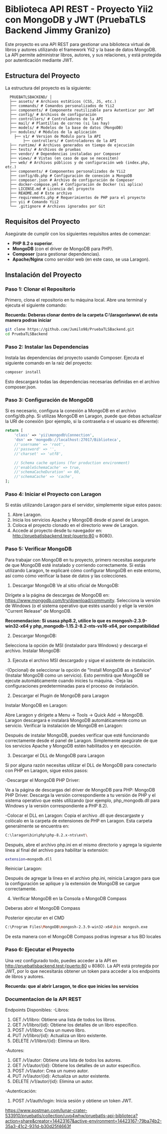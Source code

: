 # **Biblioteca API REST - Proyecto Yii2 con MongoDB y JWT (PruebaTLS Backend Jimmy Granizo)**

Este proyecto es una API REST para gestionar una biblioteca virtual de libros y autores utilizando el framework Yii2 y la base de datos MongoDB. La API permite administrar libros, autores, y sus relaciones, y está protegida por autenticación mediante JWT.

## **Estructura del Proyecto**

La estructura del proyecto es la siguiente:

      PRUEBATLSBACKEND/ │ 
      ├── assets/ # Archivos estáticos (CSS, JS, etc.) 
      ├── commands/ # Comandos personalizados de Yii2 
      ├── components/ # Componente reutilizable para Autenticar por JWT
      ├── config/ # Archivos de configuración 
      ├── controllers/ # Controladores de la API
      ├── mail/ # Plantillas de correo (si las hay) 
      ├── models/ # Modelos de la base de datos (MongoDB) 
      ├── modules/ # Módulos de la aplicación 
        ├── v1/ # Version de Modulo para la API 
            ├── controllers/ # Controladores de la API 
      ├── runtime/ # Archivos generados en tiempo de ejecución 
      ├── tests/ # Archivos de pruebas 
      ├── vendor/ # Dependencias instaladas por Composer 
      ├── views/ # Vistas (en caso de que se necesiten) 
      ├── web/ # Archivos públicos y de configuración web (index.php, etc.) 
      ├── components/ # Componentes personalizados de Yii2 
      ├── config/db.php # Configuración de conexión a MongoDB 
      ├── composer.json # Archivo de configuración de Composer 
      ├── docker-compose.yml # Configuración de Docker (si aplica) 
      ├── LICENSE.md # Licencia del proyecto 
      ├── README.md # Este archivo 
      ├── requirements.php # Requerimientos de PHP para el proyecto 
      ├── yii # Comando Yii2 
      └── .gitignore # Archivos ignorados por Git

## **Requisitos del Proyecto**

Asegúrate de cumplir con los siguientes requisitos antes de comenzar:

- **PHP 8.2 o superior**.
- **MongoDB** (con el driver de MongoDB para PHP).
- **Composer** (para gestionar dependencias).
- **Apache/Nginx** como servidor web (en este caso, se usa Laragon).

## **Instalación del Proyecto**

### **Paso 1: Clonar el Repositorio**

Primero, clona el repositorio en tu máquina local. Abre una terminal y ejecuta el siguiente comando:

**Recuerda: Deberas clonar dentro de la carpeta C:\laragon\www\ de esta manera podras iniciar**

```bash
git clone https://github.com/Jumilo98/PruebaTLSBackend.git
cd PruebaTLSBackend
```
### **Paso 2: Instalar las Dependencias**

Instala las dependencias del proyecto usando Composer. Ejecuta el siguiente comando en la raíz del proyecto:

```bash
composer install
```

Esto descargará todas las dependencias necesarias definidas en el archivo composer.json.

### **Paso 3: Configuración de MongoDB**

Si es necesario, configura la conexión a MongoDB en el archivo config/db.php. Si utilizas MongoDB en Laragon, puede que debas actualizar la URI de conexión (por ejemplo, si la contraseña o el usuario es diferente):

```php
return [
    'class' => 'yii\mongodb\Connection',
    'dsn' => 'mongodb://localhost:27017/Biblioteca',
    //'username' => 'root',
    //'password' => '',
    //'charset' => 'utf8',

    // Schema cache options (for production environment)
    //'enableSchemaCache' => true,
    //'schemaCacheDuration' => 60,
    //'schemaCache' => 'cache',
];
```
### **Paso 4: Iniciar el Proyecto con Laragon**

Si estás utilizando Laragon para el servidor, simplemente sigue estos pasos:

1. Abre Laragon.
2. Inicia los servicios Apache y MongoDB desde el panel de Laragon.
3. Coloca el proyecto clonado en el directorio www de Laragon.
4. Accede al proyecto desde tu navegador en: http://pruebatlsbackend.test:{puerto:80 u 8080}.

### **Paso 5: Verificar MongoDB**

Para trabajar con MongoDB en tu proyecto, primero necesitas asegurarte de que MongoDB esté instalado y corriendo correctamente. Si estás utilizando Laragon, te explicaré cómo configurar MongoDB en este entorno, así como cómo verificar la base de datos y las colecciones.

1. Descargar MongoDB
Ve al sitio oficial de MongoDB:

Dirígete a la página de descargas de MongoDB en: https://www.mongodb.com/try/download/community.
Selecciona la versión de Windows (o el sistema operativo que estés usando) y elige la versión "Current Release" de MongoDB.

**Recomendacion: Si usasa php8.2, utilice lo que es mongosh-2.3.9-win32-x64 y php_mongodb-1.15.2-8.2-nts-vs16-x64, por compatibilidad**

2. Descargar MongoDB:

Selecciona la opción de MSI (instalador para Windows) y descarga el archivo.
Instalar MongoDB:

3. Ejecuta el archivo MSI descargado y sigue el asistente de instalación.

-(Opcional) de seleccionar la opción de "Install MongoDB as a Service" (Instalar MongoDB como un servicio). Esto permitirá que MongoDB se ejecute automáticamente cuando inicies tu máquina.
-Deja las configuraciones predeterminadas para el proceso de instalación.

2. Descargar el Plugin de MongoDB para Laragon

Instalar MongoDB en Laragon:

Abre Laragon y dirígete a Menu -> Tools -> Quick Add -> MongoDB.
Laragon descargará e instalará MongoDB automáticamente como un servicio.
Verificar la instalación de MongoDB en Laragon:

Después de instalar MongoDB, puedes verificar que esté funcionando correctamente desde el panel de Laragon. Simplemente asegúrate de que los servicios Apache y MongoDB estén habilitados y en ejecución.

3. Descargar el DLL de MongoDB para Laragon

Si por alguna razón necesitas utilizar el DLL de MongoDB para conectarlo con PHP en Laragon, sigue estos pasos:

-Descargar el MongoDB PHP Driver:

Ve a la página de descargas del driver de MongoDB para PHP: MongoDB PHP Driver.
Descarga la versión correspondiente a tu versión de PHP y el sistema operativo que estés utilizando (por ejemplo, php_mongodb.dll para Windows y la versión correspondiente a PHP 8.2).

-Colocar el DLL en Laragon:
Copia el archivo .dll que descargaste y colócalo en la carpeta de extensiones de PHP en Laragon. Esta carpeta generalmente se encuentra en:

```bash
C:\laragon\bin\php\php-8.2.x-nts\ext\
```

Después, abre el archivo php.ini en el mismo directorio y agrega la siguiente línea al final del archivo para habilitar la extensión:

```bash
extension=mongodb.dll
```

Reiniciar Laragon:

Después de agregar la línea en el archivo php.ini, reinicia Laragon para que la configuración se aplique y la extensión de MongoDB se cargue correctamente.

4. Verificar MongoDB en la Consola o MongoDB Compass

Deberas abrir el MongoDB Compass 

Posterior ejecutar en el CMD
```bash
C:\Program Files\MongoDB\mongosh-2.3.9-win32-x64\bin mongosh.exe
```

De esta manera con el MongoDB Compass podras ingresar a tus BD locales

### **Paso 6: Ejecutar el Proyecto**

Una vez configurado todo, puedes acceder a la API en http://pruebatlsbackend.test:{puerto:80 u 8080}. La API está protegida por JWT, por lo que necesitarás obtener un token para acceder a los endpoints de libros y autores.

**Recuerda: que al abrir Laragon, te dice que inicies los servicios**

### **Documentacion de la API REST**

Endpoints Disponibles:
-Libros:
1. GET /v1/libro: Obtiene una lista de todos los libros.
2. GET /v1/libro/{id}: Obtiene los detalles de un libro específico.
3. POST /v1/libro: Crea un nuevo libro.
4. PUT /v1/libro/{id}: Actualiza un libro existente.
5. DELETE /v1/libro/{id}: Elimina un libro.

-Autores:
1. GET /v1/autor: Obtiene una lista de todos los autores.
2. GET /v1/autor/{id}: Obtiene los detalles de un autor específico.
3. POST /v1/autor: Crea un nuevo autor.
4. PUT /v1/autor/{id}: Actualiza un autor existente.
5. DELETE /v1/autor/{id}: Elimina un autor.

-Autenticación:
1. POST /v1/auth/login: Inicia sesión y obtiene un token JWT.


https://www.postman.com/lunar-crater-533910/pruebatls/collection/uvp4whw/pruebatls-api-biblioteca?action=share&creator=14423167&active-environment=14423167-79ba74b2-35a3-41c2-931d-b30d25f4663f